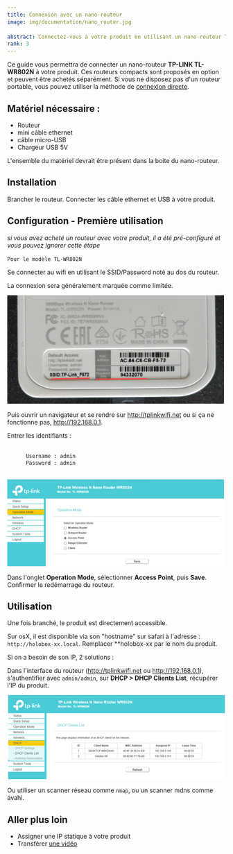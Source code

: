 ```yaml
---
title: Connexion avec un nano-routeur
image: img/documentation/nano_router.jpg

abstract: Connectez-vous à votre produit en utilisant un nano-routeur TP Link
rank: 3
---
```



Ce guide vous permettra de connecter un nano-routeur **TP-LINK TL-WR802N** à votre produit. Ces routeurs compacts sont proposés en option et peuvent être achetés séparément. Si vous ne disposez pas d'un routeur portable, vous pouvez utiliser la méthode de [connexion directe](connect-direct-windows).

## Matériel nécessaire :

- Routeur
- mini câble ethernet
- câble micro-USB
- Chargeur USB 5V

L'ensemble du matériel devrait être présent dans la boite du nano-routeur.

## Installation

Brancher le routeur. Connecter les câble ethernet et USB à votre produit.

## Configuration - Première utilisation

*si vous avez acheté un routeur avec votre produit, il a été pré-configuré et vous pouvez ignorer cette étape*


<div class="row">
  <div class="col-12 col-md-6">
    <code>Pour le modèle TL-WR802N</code>
    <p>Se connecter au wifi en utilisant le SSID/Password noté au dos du routeur.</p>
    <p>La connexion sera généralement marquée comme limitée.</p>
  </div>
  <div class="col-12 col-md-6">
    <img class="img-fluid" src="/static/img/documentation/how-to/router_back.jpg" alt="dos d'un routeur TP-Link">
  </div>
</div>

<div class="row">
  <div class="col-12 col-md-6">
    <p>Puis ouvrir un navigateur et se rendre sur <a href="http://tplinkwifi.net">http://tplinkwifi.net</a> ou si ça ne fonctionne pas, <a href="http://192.168.0.1">http://192.168.0.1</a>.</p>
    <p>
      Entrer les identifiants : 
      <pre><code>
      Username : admin
      Password : admin
      </code></pre>
    </p>
  </div>
  <div class="col-12 col-md-6">
    <img class="img-fluid" src="/static/img/documentation/how-to/tp-link_1.jpg" alt="intereface d'administration du routeur">
  </div>
</div>

Dans l'onglet **Operation Mode**, sélectionner **Access Point**, puis **Save**. Confirmer le redémarrage du routeur.


## Utilisation

Une fois branché, le produit est directement accessible.

Sur osX, il est disponible via son "hostname" sur safari à l'adresse : `http://holobox-xx.local`. Remplacer **holobox-xx par le nom du produit.

Si on a besoin de son IP, 2 solutions :

Dans l'interface du routeur (http://tplinkwifi.net ou http://192.168.0.1), s'authentifier avec `admin/admin`, sur **DHCP > DHCP Clients List**, récupérer l'IP du produit.

<center>
    <img class="img-fluid" src="/static/img/documentation/how-to/tp-link_2.jpg" alt="intereface d'administration du routeur"/>
</center>

Ou utiliser un scanner réseau comme `nmap`, ou un scanner mdns comme avahi.


## Aller plus loin

- Assigner une IP statique à votre produit
- Transférer [une vidéo](/dev/fr/tutorials/media-transfer)